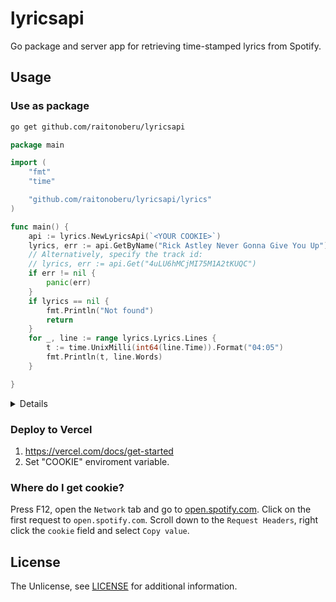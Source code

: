 # lyricsapi
Go package and server app for retrieving time-stamped lyrics from Spotify.

## Usage

### Use as package

```bash
go get github.com/raitonoberu/lyricsapi
```

```go
package main

import (
	"fmt"
	"time"

	"github.com/raitonoberu/lyricsapi/lyrics"
)

func main() {
	api := lyrics.NewLyricsApi(`<YOUR COOKIE>`)
	lyrics, err := api.GetByName("Rick Astley Never Gonna Give You Up")
	// Alternatively, specify the track id:
	// lyrics, err := api.Get("4uLU6hMCjMI75M1A2tKUQC")
	if err != nil {
		panic(err)
	}
	if lyrics == nil {
		fmt.Println("Not found")
		return
	}
	for _, line := range lyrics.Lyrics.Lines {
		t := time.UnixMilli(int64(line.Time)).Format("04:05")
		fmt.Println(t, line.Words)
	}

}
```
<details>

```
00:19 We're no strangers to love
00:23 You know the rules and so do I
00:28 A full commitment's what I'm thinking of
00:32 You wouldn't get this from any other guy
00:36 I just wanna tell you how I'm feeling
00:41 Gotta make you understand
00:44 Never gonna give you up
00:46 Never gonna let you down
00:48 Never gonna run around and desert you
00:52 Never gonna make you cry
00:54 Never gonna say goodbye
00:56 Never gonna tell a lie and hurt you
01:02 We've known each other for so long
01:06 Your heart's been aching but you're too shy to say it
01:10 Inside we both know what's been going on
01:14 We know the game and we're gonna play it
01:18 And if you ask me how I'm feeling
01:23 Don't tell me you're too blind to see
01:26 Never gonna give you up
01:28 Never gonna let you down
01:30 Never gonna run around and desert you
01:34 Never gonna make you cry
01:36 Never gonna say goodbye
01:39 Never gonna tell a lie and hurt you
01:43 Never gonna give you up
01:45 Never gonna let you down
01:47 Never gonna run around and desert you
01:51 Never gonna make you cry
01:53 Never gonna say goodbye
01:56 Never gonna tell a lie and hurt you
02:01 
02:03 (Give you up)
02:07 ♪
02:09 (Ooh) Never gonna give, never gonna give
02:11 (Give you up)
02:14 ♪
02:18 We've known each other for so long
02:22 Your heart's been aching but you're too shy to say it
02:26 Inside we both know what's been going on
02:30 We know the game and we're gonna play it
02:34 I just wanna tell you how I'm feeling
02:39 Gotta make you understand
02:42 Never gonna give you up
02:44 Never gonna let you down
02:46 Never gonna run around and desert you
02:51 Never gonna make you cry
02:53 Never gonna say goodbye
02:55 Never gonna tell a lie and hurt you
02:59 Never gonna give you up
03:01 Never gonna let you down
03:03 Never gonna run around and desert you
03:08 Never gonna make you cry
03:10 Never gonna say goodbye
03:12 Never gonna tell a lie and hurt you
03:16 Never gonna give you up
03:18 Never gonna let you down
03:20 Never gonna run around and desert you
03:25 Never gonna make you cry
03:27 Never gonna say goodbye
03:28 
```
</details>

### Deploy to Vercel

1. https://vercel.com/docs/get-started
2. Set "COOKIE" enviroment variable.

### Where do I get cookie?

Press F12, open the `Network` tab and go to [open.spotify.com](https://open.spotify.com/). Click on the first request to `open.spotify.com`. Scroll down to the `Request Headers`, right click the `cookie` field and select `Copy value`.

## License

The Unlicense, see [LICENSE](./LICENSE) for additional information.
